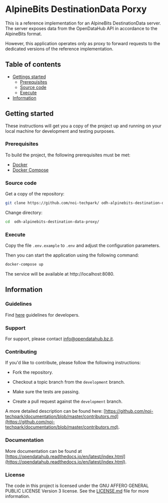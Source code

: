# AlpineBits DestinationData Porxy

This is a reference implementation for an AlpineBits DestinationData server. The server exposes data from the OpenDataHub API in accordance to the AlpineBits format.

However, this application operates only as proxy to forward requests to the dedicated versions of the reference implementation.

## Table of contents

- [Gettings started](#getting-started)
  - [Prerequisites](#prerequisites)
  - [Source code](#source-code)
  - [Execute](#execute)
- [Information](#information)

## Getting started

These instructions will get you a copy of the project up and running on your local machine for development and testing purposes.

### Prerequisites

To build the project, the following prerequisites must be met:

- [Docker](https://www.docker.com/)
- [Docker Compose](https://docs.docker.com/compose/)

### Source code

Get a copy of the repository:

```bash
git clone https://github.com/noi-techpark/ odh-alpinebits-destination-data-proxy.git
```

Change directory:

```bash
cd  odh-alpinebits-destination-data-proxy/
```

### Execute

Copy the file `.env.example` to `.env` and adjust the configuration parameters.

Then you can start the application using the following command:

```bash
docker-compose up
```

The service will be available at http://localhost:8080.

## Information

### Guidelines

Find [here](https://opendatahub.readthedocs.io/en/latest/guidelines.html) guidelines for developers.

### Support

For support, please contact [info@opendatahub.bz.it](mailto:info@opendatahub.bz.it).

### Contributing

If you'd like to contribute, please follow the following instructions:

- Fork the repository.

- Checkout a topic branch from the `development` branch.

- Make sure the tests are passing.

- Create a pull request against the `development` branch.

A more detailed description can be found here: [https://github.com/noi-techpark/documentation/blob/master/contributors.md](https://github.com/noi-techpark/documentation/blob/master/contributors.md).

### Documentation

More documentation can be found at [https://opendatahub.readthedocs.io/en/latest/index.html](https://opendatahub.readthedocs.io/en/latest/index.html).

### License

The code in this project is licensed under the GNU AFFERO GENERAL PUBLIC LICENSE Version 3 license. See the [LICENSE.md](LICENSE.md) file for more information.
